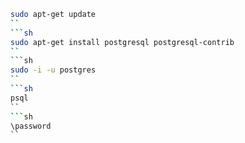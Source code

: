 ```sh
sudo apt-get update
``
```sh
sudo apt-get install postgresql postgresql-contrib
``
```sh
sudo -i -u postgres
``
```sh
psql
``
```sh
\password
``
